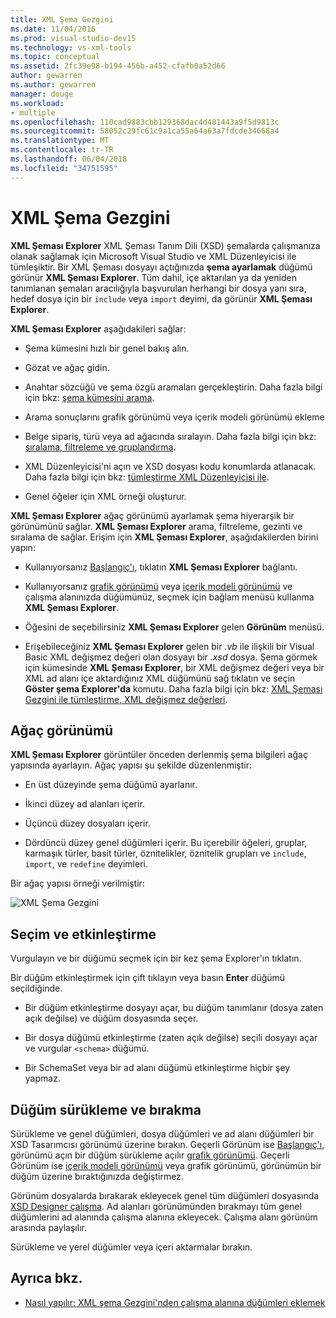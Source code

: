 ```yaml
---
title: XML Şema Gezgini
ms.date: 11/04/2016
ms.prod: visual-studio-dev15
ms.technology: vs-xml-tools
ms.topic: conceptual
ms.assetid: 2fc39e98-b194-456b-a452-cfafb0a52d66
author: gewarren
ms.author: gewarren
manager: douge
ms.workload:
- multiple
ms.openlocfilehash: 110cad9883cbb129368dac4d481443a9f5d9813c
ms.sourcegitcommit: 58052c29fc61c9a1ca55a64a63a7fdcde34668a4
ms.translationtype: MT
ms.contentlocale: tr-TR
ms.lasthandoff: 06/04/2018
ms.locfileid: "34751595"
---
```

# <a name="xml-schema-explorer"></a>XML Şema Gezgini

**XML Şeması Explorer** XML Şeması Tanım Dili (XSD) şemalarda çalışmanıza olanak sağlamak için Microsoft Visual Studio ve XML Düzenleyicisi ile tümleşiktir. Bir XML Şeması dosyayı açtığınızda **şema ayarlamak** düğümü görünür **XML Şeması Explorer**. Tüm dahil, içe aktarılan ya da yeniden tanımlanan şemaları aracılığıyla başvurulan herhangi bir dosya yanı sıra, hedef dosya için bir `include` veya `import` deyimi, da görünür **XML Şeması Explorer**.

 **XML Şeması Explorer** aşağıdakileri sağlar:

-   Şema kümesini hızlı bir genel bakış alın.

-   Gözat ve ağaç gidin.

-   Anahtar sözcüğü ve şema özgü aramaları gerçekleştirin. Daha fazla bilgi için bkz: [şema kümesini arama](../xml-tools/searching-the-schema-set.md).

-   Arama sonuçlarını grafik görünümü veya içerik modeli görünümü ekleme

-   Belge sipariş, türü veya ad ağacında sıralayın. Daha fazla bilgi için bkz: [sıralama, filtreleme ve gruplandırma](../xml-tools/sorting-filtering-and-grouping-xml-schema-explorer.md).

-   XML Düzenleyicisi'ni açın ve XSD dosyası kodu konumlarda atlanacak. Daha fazla bilgi için bkz: [tümleştirme XML Düzenleyicisi ile](../xml-tools/integration-with-xml-editor.md).

-   Genel öğeler için XML örneği oluşturur.

**XML Şeması Explorer** ağaç görünümü ayarlamak şema hiyerarşik bir görünümünü sağlar. **XML Şeması Explorer** arama, filtreleme, gezinti ve sıralama de sağlar. Erişim için **XML Şeması Explorer**, aşağıdakilerden birini yapın:

-   Kullanıyorsanız [Başlangıç'ı](../xml-tools/start-view.md), tıklatın **XML Şeması Explorer** bağlantı.

-   Kullanıyorsanız [grafik görünümü](../xml-tools/graph-view.md) veya [içerik modeli görünümü](../xml-tools/content-model-view.md) ve çalışma alanınızda düğümünüz, seçmek için bağlam menüsü kullanma **XML Şeması Explorer**.

-   Öğesini de seçebilirsiniz **XML Şeması Explorer** gelen **Görünüm** menüsü.

-   Erişebileceğiniz **XML Şeması Explorer** gelen bir *.vb* ile ilişkili bir Visual Basic XML değişmez değeri olan dosyayı bir *.xsd* dosya. Şema görmek için kümesinde **XML Şeması Explorer**, bir XML değişmez değeri veya bir XML ad alanı içe aktardığınız XML düğümünü sağ tıklatın ve seçin **Göster şema Explorer'da** komutu. Daha fazla bilgi için bkz: [XML Şeması Gezgini ile tümleştirme, XML değişmez değerleri](../xml-tools/integration-of-xml-literals-with-xml-schema-explorer.md).

## <a name="tree-view"></a>Ağaç görünümü
 **XML Şeması Explorer** görüntüler önceden derlenmiş şema bilgileri ağaç yapısında ayarlayın. Ağaç yapısı şu şekilde düzenlenmiştir:

-   En üst düzeyinde şema düğümü ayarlanır.

-   İkinci düzey ad alanları içerir.

-   Üçüncü düzey dosyaları içerir.

-   Dördüncü düzey genel düğümleri içerir. Bu içerebilir öğeleri, gruplar, karmaşık türler, basit türler, öznitelikler, öznitelik grupları ve `include`, `import`, ve `redefine` deyimleri.

Bir ağaç yapısı örneği verilmiştir:

![XML Şema Gezgini](../xml-tools/media/xmlschemaexplorer.gif)

## <a name="selection-and-activation"></a>Seçim ve etkinleştirme
 Vurgulayın ve bir düğümü seçmek için bir kez şema Explorer'ın tıklatın.

 Bir düğüm etkinleştirmek için çift tıklayın veya basın **Enter** düğümü seçildiğinde.

-   Bir düğüm etkinleştirme dosyayı açar, bu düğüm tanımlanır (dosya zaten açık değilse) ve düğüm dosyasında seçer.

-   Bir dosya düğümü etkinleştirme (zaten açık değilse) seçili dosyayı açar ve vurgular `<schema>` düğümü.

-   Bir SchemaSet veya bir ad alanı düğümü etkinleştirme hiçbir şey yapmaz.

## <a name="drag-and-drop-nodes"></a>Düğüm sürükleme ve bırakma
 Sürükleme ve genel düğümleri, dosya düğümleri ve ad alanı düğümleri bir XSD Tasarımcısı görünümü üzerine bırakın. Geçerli Görünüm ise [Başlangıç'ı](../xml-tools/start-view.md), görünümü açın bir düğüm sürükleme açılır [grafik görünümü](../xml-tools/graph-view.md). Geçerli Görünüm ise [içerik modeli görünümü](../xml-tools/content-model-view.md) veya grafik görünümü, görünümün bir düğüm üzerine bıraktığınızda değiştirmez.

 Görünüm dosyalarda bırakarak ekleyecek genel tüm düğümleri dosyasında [XSD Designer çalışma](../xml-tools/xml-schema-designer-workspace.md). Ad alanları görünümünden bırakmayı tüm genel düğümlerini ad alanında çalışma alanına ekleyecek. Çalışma alanı görünüm arasında paylaşılır.

 Sürükleme ve yerel düğümler veya içeri aktarmalar bırakın.

## <a name="see-also"></a>Ayrıca bkz.

- [Nasıl yapılır: XML şema Gezgini'nden çalışma alanına düğümleri eklemek](../xml-tools/how-to-add-nodes-to-the-workspace-from-the-xml-schema-explorer.md)